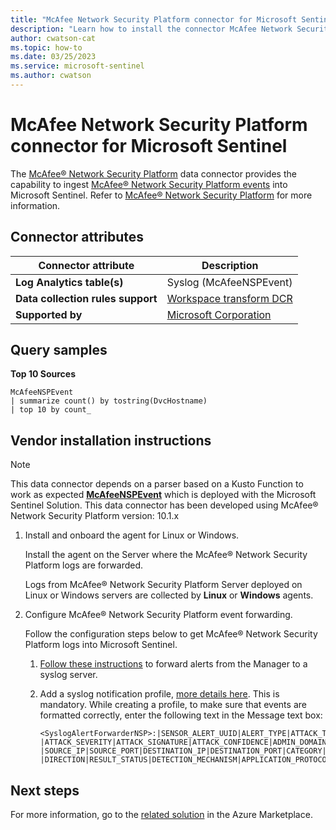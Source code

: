 ```yaml
---
title: "McAfee Network Security Platform connector for Microsoft Sentinel"
description: "Learn how to install the connector McAfee Network Security Platform to connect your data source to Microsoft Sentinel."
author: cwatson-cat
ms.topic: how-to
ms.date: 03/25/2023
ms.service: microsoft-sentinel
ms.author: cwatson
---
```


# McAfee Network Security Platform connector for Microsoft Sentinel

The [McAfee® Network Security Platform](https://www.mcafee.com/enterprise/en-us/products/network-security-platform.html) data connector provides the capability to ingest [McAfee® Network Security Platform events](https://docs.mcafee.com/bundle/network-security-platform-10.1.x-integration-guide-unmanaged/page/GUID-8C706BE9-6AC9-4641-8A53-8910B51207D8.html) into Microsoft Sentinel. Refer to [McAfee® Network Security Platform](https://docs.mcafee.com/bundle/network-security-platform-10.1.x-integration-guide-unmanaged/page/GUID-F7D281EC-1CC9-4962-A7A3-5A9D9584670E.html) for more information.

## Connector attributes

| Connector attribute | Description |
| --- | --- |
| **Log Analytics table(s)** | Syslog (McAfeeNSPEvent)<br/> |
| **Data collection rules support** | [Workspace transform DCR](/azure/azure-monitor/logs/tutorial-workspace-transformations-portal) |
| **Supported by** | [Microsoft Corporation](https://support.microsoft.com) |

## Query samples

**Top 10 Sources**

   ```kusto
   McAfeeNSPEvent
   | summarize count() by tostring(DvcHostname)
   | top 10 by count_
   ```
## Vendor installation instructions

> [!NOTE]
>  This data connector depends on a parser based on a Kusto Function to work as expected [**McAfeeNSPEvent**](https://aka.ms/sentinel-mcafeensp-parser) which is deployed with the Microsoft Sentinel Solution. This data connector has been developed using McAfee® Network Security Platform version: 10.1.x

1. Install and onboard the agent for Linux or Windows.

   Install the agent on the Server where the McAfee® Network Security Platform logs are forwarded.

   Logs from McAfee® Network Security Platform Server deployed on Linux or Windows servers are collected by **Linux** or **Windows** agents.

2. Configure McAfee® Network Security Platform event forwarding.

   Follow the configuration steps below to get McAfee® Network Security Platform logs into Microsoft Sentinel.
   
   1. [Follow these instructions](https://docs.mcafee.com/bundle/network-security-platform-10.1.x-product-guide/page/GUID-E4A687B0-FAFB-4170-AC94-1D968A10380F.html) to forward alerts from the Manager to a syslog server.

   2. Add a syslog notification profile, [more details here](https://docs.mcafee.com/bundle/network-security-platform-10.1.x-product-guide/page/GUID-5BADD5D7-21AE-4E3B-AEE2-A079F3FD6A38.html). This is mandatory. While creating a profile, to make sure that events are formatted correctly, enter the following text in the Message text box:
   
      ```text
      <SyslogAlertForwarderNSP>:|SENSOR_ALERT_UUID|ALERT_TYPE|ATTACK_TIME|ATTACK_NAME|ATTACK_ID
      |ATTACK_SEVERITY|ATTACK_SIGNATURE|ATTACK_CONFIDENCE|ADMIN_DOMAIN|SENSOR_NAME|INTERFACE
      |SOURCE_IP|SOURCE_PORT|DESTINATION_IP|DESTINATION_PORT|CATEGORY|SUB_CATEGORY
      |DIRECTION|RESULT_STATUS|DETECTION_MECHANISM|APPLICATION_PROTOCOL|NETWORK_PROTOCOL|
      ```

## Next steps

For more information, go to the [related solution](https://azuremarketplace.microsoft.com/en-us/marketplace/apps/azuresentinel.azure-sentinel-solution-mcafeensp?tab=Overview) in the Azure Marketplace.
